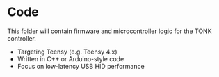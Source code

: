 # Code

This folder will contain firmware and microcontroller logic for the TONK controller.

- Targeting Teensy (e.g. Teensy 4.x)
- Written in C++ or Arduino-style code
- Focus on low-latency USB HID performance
